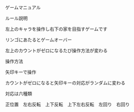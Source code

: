 ゲームマニュアル

ルール説明

左上のキャラを操作し右下の家を目指すゲームです

リンゴにあたるとゲームオーバー

左上のカウントがゼロになるたび操作方法が変わる

操作方法

矢印キーで操作

カウントがゼロになると矢印キーの対応がランダムに変わる

対応は六種類

正位置　左右反転　上下反転　上下左右反転　左回り　右回り
